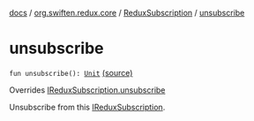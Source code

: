 [docs](../../index.md) / [org.swiften.redux.core](../index.md) / [ReduxSubscription](index.md) / [unsubscribe](./unsubscribe.md)

# unsubscribe

`fun unsubscribe(): `[`Unit`](https://kotlinlang.org/api/latest/jvm/stdlib/kotlin/-unit/index.html) [(source)](https://github.com/protoman92/KotlinRedux/tree/master/common/common-core/src/main/kotlin/org/swiften/redux/core/Subscription.kt#L54)

Overrides [IReduxSubscription.unsubscribe](../-i-redux-subscription/unsubscribe.md)

Unsubscribe from this [IReduxSubscription](../-i-redux-subscription/index.md).

